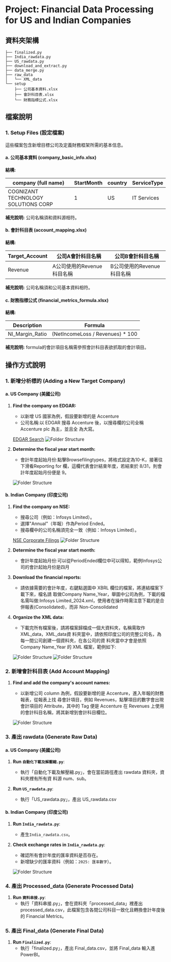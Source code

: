 # Project: Financial Data Processing for US and Indian Companies

## 資料夾架構

```
├── finalized.py
├── India_rawdata.py
├── US_rawdata.py
├── download_and_extract.py
├── data_merge.py
├── raw_data
│   └── XML_data
└── setup
    ├── 公司基本資料.xlsx
    ├── 會計科目表.xlsx
    └── 財務指標公式.xlsx
```

## 檔案說明

### 1. Setup Files (設定檔案)

這些檔案包含新增目標公司及定義財務框架所需的基本信息。

#### a. 公司基本資料 (company_basic_info.xlsx)

**結構:**

| company (full name)                           | StartMonth | country | ServiceType  |
|-----------------------------------------------|------------|---------|--------------|
| COGNIZANT TECHNOLOGY SOLUTIONS CORP           | 1          | US      | IT Services  |

**補充說明:** 公司名稱須和資料源相符。

#### b. 會計科目表 (account_mapping.xlsx)

**結構:**

| Target_Account | 公司A會計科目名稱             | 公司B會計科目名稱             |
|----------------|-------------------------------|-------------------------------|
| Revenue        | A公司使用的Revenue科目名稱    | B公司使用的Revenue科目名稱    |

**補充說明:** 公司名稱須和公司基本資料相符。

#### c. 財務指標公式 (financial_metrics_formula.xlsx)

**結構:**

| Description             | Formula                                 |
|-------------------------|-----------------------------------------|
| NI_Margin_Ratio         | (NetIncomeLoss / Revenues) * 100        |

**補充說明:** formula的會計項目名稱需參照會計科目表欲抓取的會計項目。

## 操作方式說明

### 1. 新增分析標的 (Adding a New Target Company)

#### a. US Company (美國公司)

1. **Find the company on EDGAR:**
   - 以新增 US 國家為例，假設要新增的是 Accenture
   - 公司名稱:以 EDGAR 搜尋 Accenture 後，以搜尋欄的公司全稱 Accenture plc 為主，並且全 為大寫。

   [EDGAR Search](https://www.sec.gov/edgar/search/)
   ![Folder Structure](README/1.png) 

2. **Determine the fiscal year start month:**
   - 會計年度起始月份:點擊Browsefilingtypes，將格式設定為10-K，接著往下滑看Reporting for 欄，這欄代表會計結束年度，若結束於 8/31，則會計年度起始月份便是 9。
  
   ![Folder Structure](README/2.png) 

#### b. Indian Company (印度公司)

1. **Find the company on NSE:**
   - 搜尋公司（例如：Infosys Limited）。
   - 選擇"Annual"（年報）作為Period Ended。
   - 搜尋欄中的公司名稱須完全一致（例如：Infosys Limited）。

   [NSE Corporate Filings](https://www.nseindia.com/companies-listing/corporate-filings-financial-results)
   ![Folder Structure](README/3.png) 

3. **Determine the fiscal year start month:**
   - 會計年度起始月份:可以從PeriodEnded欄位中可以得知，範例Infosys公司的會計起始月份是四月

4. **Download the financial reports:**
   - 請依據需要的會計年度，右鍵點選圖中 XBRL 欄位的檔案，將連結檔案下載下來，檔名請 取做Company Name_Year，舉圖中公司為例，下載的檔名需叫做:Infosys Limited_2024.xml，使用者在操作時需注意下載的是合併報表(Consolidated)，而非 Non-Consolidated

5. **Organize the XML data:**
   - 下載完所有檔案後，請將檔案歸檔成一個大資料夾，名稱需取作XML_data，XML_data資 料夾當中，請依照印度公司的完整公司名，為每一間公司創建一個資料夾，在各公司的資 料夾當中才會是依照 Company Name_Year 的 XML 檔案，範例如下:

   ![Folder Structure](README/4.png)
   ![Folder Structure](README/5.png) 

### 2. 新增會計科目表 (Add Account Mapping)

1. **Find and add the company's account names:**
   - 以新增公司 column 為例，假設要新增的是 Accenture，進入年報的財務報表，從報表上找 尋會計項目，例如 Revenues，點擊項目的數字會出現會計項目的 Attribute，其中的 Tag 便是 Accenture 在 Revenues 上使用的會計科目名稱，將其新增到會計科目欄位。
   
   ![Folder Structure](README/6.png) 

### 3. 產出 rawdata (Generate Raw Data)

#### a. US Company (美國公司)

1. **Run `自動化下載及解壓縮.py`**:
   - 執行「自動化下載及解壓縮.py」，會在當前路徑產出 rawdata 資料夾，資料夾裡有所有資 料源 num、sub。

2. **Run `US_rawdata.py`**:
   - 執行「US_rawdata.py」，產出 US_rawdata.csv

#### b. Indian Company (印度公司)

1. **Run `India_rawdata.py`**:
   - 產生`India_rawdata.csv`。

2. **Check exchange rates in `India_rawdata.py`**:
   - 確認所有會計年度的匯率資料是否存在。
   - 新增缺少的匯率資料（例如：`2025: 匯率數字`）。

   ![Folder Structure](README/7.png) 

### 4. 產出 Processed_data (Generate Processed Data)

1. **Run `資料串接.py`**:
   - 執行「資料串接.py」，會在資料夾「processed_data」裡產出 processed_data.csv，此檔案包含各間公司科目一致化且轉換會計年度後的 Financial Metrics。

### 5. 產出 Final_data (Generate Final Data)

1. **Run `Finalized.py`**:
   - 執行「finalized.py」，產出 Final_data.csv，並將 Final_data 輸入進 PowerBI。
